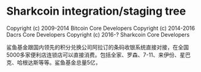 Sharkcoin integration/staging tree
=====================================

Copyright (c) 2009-2014 Bitcoin Core Developers
Copyright (c) 2014-2016 Dacrs Core Developers
Copyright (c) 2016-? Sharkcoin Core Developers


鲨鱼基金跟国内领先的积分兑换公司阿拉订的条码收银系统直接对接，在全国5000多家便利店连锁店可以直接消费。包括全家、罗森、7-11、来伊份、星巴克、哈根达斯等等。鲨鱼基金总量5亿，

